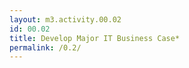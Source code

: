 ```yaml
---
layout: m3.activity.00.02
id: 00.02
title: Develop Major IT Business Case*
permalink: /0.2/
---
```

